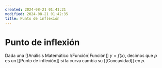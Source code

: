```yaml
---
created: 2024-08-21 01:41:21
modified: 2024-08-21 01:42:35
title: Punto de inflexión
---
```


# Punto de inflexión

Dada una [[Análisis Matemático I/Función|Función]] $y = f(x)$, decimos que $p$ es un [[Punto de inflexión]] si la curva cambia su [[Concavidad]] en $p$.
